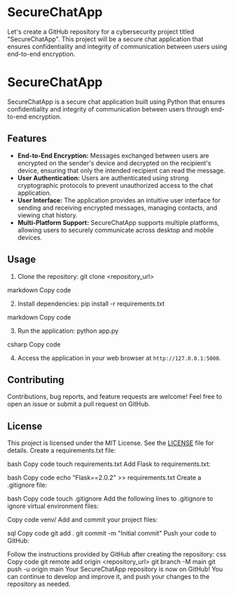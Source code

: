 # SecureChatApp
 Let's create a GitHub repository for a cybersecurity project titled "SecureChatApp". This project will be a secure chat application that ensures confidentiality and integrity of communication between users using end-to-end encryption.
# SecureChatApp

SecureChatApp is a secure chat application built using Python that ensures confidentiality and integrity of communication between users through end-to-end encryption.

## Features

- **End-to-End Encryption:** Messages exchanged between users are encrypted on the sender's device and decrypted on the recipient's device, ensuring that only the intended recipient can read the message.
- **User Authentication:** Users are authenticated using strong cryptographic protocols to prevent unauthorized access to the chat application.
- **User Interface:** The application provides an intuitive user interface for sending and receiving encrypted messages, managing contacts, and viewing chat history.
- **Multi-Platform Support:** SecureChatApp supports multiple platforms, allowing users to securely communicate across desktop and mobile devices.

## Usage

1. Clone the repository:
git clone <repository_url>

markdown
Copy code

2. Install dependencies:
pip install -r requirements.txt

markdown
Copy code

3. Run the application:
python app.py

csharp
Copy code

4. Access the application in your web browser at `http://127.0.0.1:5000`.

## Contributing

Contributions, bug reports, and feature requests are welcome! Feel free to open an issue or submit a pull request on GitHub.

## License

This project is licensed under the MIT License. See the [LICENSE](LICENSE) file for details.
Create a requirements.txt file:

bash
Copy code
touch requirements.txt
Add Flask to requirements.txt:

bash
Copy code
echo "Flask==2.0.2" >> requirements.txt
Create a .gitignore file:

bash
Copy code
touch .gitignore
Add the following lines to .gitignore to ignore virtual environment files:

Copy code
venv/
Add and commit your project files:

sql
Copy code
git add .
git commit -m "Initial commit"
Push your code to GitHub:

Follow the instructions provided by GitHub after creating the repository:
css
Copy code
git remote add origin <repository_url>
git branch -M main
git push -u origin main
Your SecureChatApp repository is now on GitHub! You can continue to develop and improve it, and push your changes to the repository as needed.
